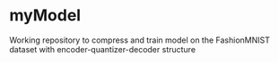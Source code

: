 # myModel

Working repository to compress and train model on the FashionMNIST dataset with encoder-quantizer-decoder structure